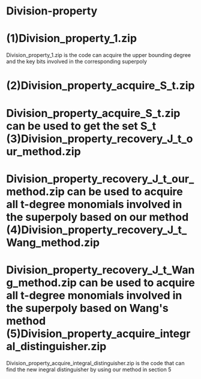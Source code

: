 # Division-property
(1)Division_property_1.zip
====
Division_property_1.zip is the code can acquire the upper bounding degree and the key bits involved in the corresponding superpoly

(2)Division_property_acquire_S_t.zip
====
Division_property_acquire_S_t.zip can be used to get the set S_t
(3)Division_property_recovery_J_t_our_method.zip 
====
Division_property_recovery_J_t_our_method.zip can be used to acquire all t-degree monomials involved in the superpoly based on our method
(4)Division_property_recovery_J_t_Wang_method.zip 
====
Division_property_recovery_J_t_Wang_method.zip can be used to acquire all t-degree monomials involved in the superpoly based on Wang's method
(5)Division_property_acquire_integral_distinguisher.zip
====
Division_property_acquire_integral_distinguisher.zip is the code that can find the new inegral distinguisher by using our method in section 5
